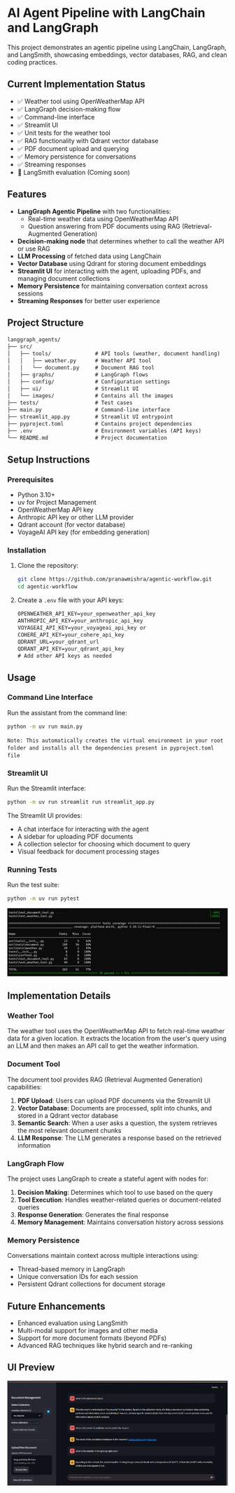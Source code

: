# AI Agent Pipeline with LangChain and LangGraph

This project demonstrates an agentic pipeline using LangChain, LangGraph, and LangSmith, showcasing embeddings, vector databases, RAG, and clean coding practices.

## Current Implementation Status

- ✅ Weather tool using OpenWeatherMap API
- ✅ LangGraph decision-making flow
- ✅ Command-line interface
- ✅ Streamlit UI
- ✅ Unit tests for the weather tool
- ✅ RAG functionality with Qdrant vector database
- ✅ PDF document upload and querying
- ✅ Memory persistence for conversations
- ✅ Streaming responses
- 🔄 LangSmith evaluation (Coming soon)

## Features

- **LangGraph Agentic Pipeline** with two functionalities:
  - Real-time weather data using OpenWeatherMap API
  - Question answering from PDF documents using RAG (Retrieval-Augmented Generation)
- **Decision-making node** that determines whether to call the weather API or use RAG
- **LLM Processing** of fetched data using LangChain
- **Vector Database** using Qdrant for storing document embeddings
- **Streamlit UI** for interacting with the agent, uploading PDFs, and managing document collections
- **Memory Persistence** for maintaining conversation context across sessions
- **Streaming Responses** for better user experience

## Project Structure

```
langgraph_agents/
├── src/
│   ├── tools/              # API tools (weather, document handling)
│   │   ├── weather.py      # Weather API tool
│   │   └── document.py     # Document RAG tool
│   ├── graphs/             # LangGraph flows
│   ├── config/             # Configuration settings
│   ├── ui/                 # Streamlit UI
│   └── images/             # Contains all the images
├── tests/                  # Test cases
├── main.py                 # Command-line interface
├── streamlit_app.py        # Streamlit UI entrypoint
├── pyproject.toml          # Contains project dependencies
├── .env                    # Environment variables (API keys)
└── README.md               # Project documentation
```

## Setup Instructions

### Prerequisites

- Python 3.10+
- uv for Project Management
- OpenWeatherMap API key
- Anthropic API key or other LLM provider
- Qdrant account (for vector database)
- VoyageAI API key (for embedding generation)

### Installation

1. Clone the repository:
   ```bash
   git clone https://github.com/pranawmishra/agentic-workflow.git
   cd agentic-workflow
   ```


2. Create a `.env` file with your API keys:
   ```
   OPENWEATHER_API_KEY=your_openweather_api_key
   ANTHROPIC_API_KEY=your_anthropic_api_key
   VOYAGEAI_API_KEY=your_voyageai_api_key or COHERE_API_KEY=your_cohere_api_key
   QDRANT_URL=your_qdrant_url
   QDRANT_API_KEY=your_qdrant_api_key
   # Add other API keys as needed
   ```

## Usage

### Command Line Interface

Run the assistant from the command line:

```bash
python -m uv run main.py 
```

`Note: This automatically creates the virtual environment in your root folder and installs all the dependencies present in pyproject.toml file`

### Streamlit UI

Run the Streamlit interface:

```bash
python -m uv run streamlit run streamlit_app.py
```

The Streamlit UI provides:
- A chat interface for interacting with the agent
- A sidebar for uploading PDF documents
- A collection selector for choosing which document to query
- Visual feedback for document processing stages

### Running Tests

Run the test suite:

```bash
python -m uv run pytest
```
![Test Coverage](src/images/image-1.png)

## Implementation Details

### Weather Tool

The weather tool uses the OpenWeatherMap API to fetch real-time weather data for a given location. It extracts the location from the user's query using an LLM and then makes an API call to get the weather information.

### Document Tool

The document tool provides RAG (Retrieval Augmented Generation) capabilities:
1. **PDF Upload**: Users can upload PDF documents via the Streamlit UI
2. **Vector Database**: Documents are processed, split into chunks, and stored in a Qdrant vector database
3. **Semantic Search**: When a user asks a question, the system retrieves the most relevant document chunks
4. **LLM Response**: The LLM generates a response based on the retrieved information

### LangGraph Flow

The project uses LangGraph to create a stateful agent with nodes for:
1. **Decision Making**: Determines which tool to use based on the query
2. **Tool Execution**: Handles weather-related queries or document-related queries
3. **Response Generation**: Generates the final response
4. **Memory Management**: Maintains conversation history across sessions

### Memory Persistence

Conversations maintain context across multiple interactions using:
- Thread-based memory in LangGraph
- Unique conversation IDs for each session
- Persistent Qdrant collections for document storage

## Future Enhancements

- Enhanced evaluation using LangSmith
- Multi-modal support for images and other media
- Support for more document formats (beyond PDFs)
- Advanced RAG techniques like hybrid search and re-ranking

## UI Preview

![This is preview of the application](src/images/image.png)
